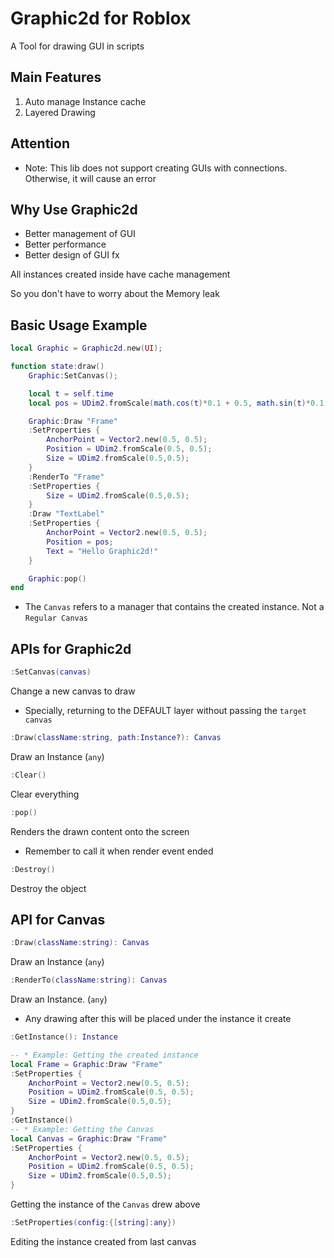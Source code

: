 # Graphic2d for Roblox

A Tool for drawing GUI in scripts

## Main Features

1. Auto manage Instance cache
2. Layered Drawing

## Attention

* Note: This lib does not support creating GUIs with connections.
Otherwise, it will cause an error

## Why Use Graphic2d

* Better management of GUI
* Better performance
* Better design of GUI fx

All instances created inside have cache management

So you don't have to worry about the Memory leak

## Basic Usage Example

``` lua
local Graphic = Graphic2d.new(UI);

function state:draw()
    Graphic:SetCanvas();

    local t = self.time
    local pos = UDim2.fromScale(math.cos(t)*0.1 + 0.5, math.sin(t)*0.1 + 0.5);

    Graphic:Draw "Frame"
    :SetProperties {
        AnchorPoint = Vector2.new(0.5, 0.5);
        Position = UDim2.fromScale(0.5, 0.5);
        Size = UDim2.fromScale(0.5,0.5);
    }
    :RenderTo "Frame"
    :SetProperties {
        Size = UDim2.fromScale(0.5,0.5);
    }
    :Draw "TextLabel"
    :SetProperties {
        AnchorPoint = Vector2.new(0.5, 0.5);
        Position = pos;
        Text = "Hello Graphic2d!"
    }

    Graphic:pop()
end
```

* The `Canvas` refers to a manager that contains the created instance. Not a `Regular Canvas`

## APIs for Graphic2d

``` lua
:SetCanvas(canvas)
```

Change a new canvas to draw

* Specially, returning to the DEFAULT layer without passing the `target canvas`

``` lua
:Draw(className:string, path:Instance?): Canvas
```

Draw an Instance (`any`)

``` lua
:Clear()
```

Clear everything

``` lua
:pop()
```

Renders the drawn content onto the screen

* Remember to call it when render event ended

``` lua
:Destroy()
```

Destroy the object

## API for Canvas

``` lua
:Draw(className:string): Canvas
```

Draw an Instance (`any`)

``` lua
:RenderTo(className:string): Canvas
```

Draw an Instance. (`any`)

* Any drawing after this will be placed under the instance it create

``` lua
:GetInstance(): Instance
```

``` lua
-- * Example: Getting the created instance
local Frame = Graphic:Draw "Frame"
:SetProperties {
    AnchorPoint = Vector2.new(0.5, 0.5);
    Position = UDim2.fromScale(0.5, 0.5);
    Size = UDim2.fromScale(0.5,0.5);
}
:GetInstance()
-- * Example: Getting the Canvas
local Canvas = Graphic:Draw "Frame"
:SetProperties {
    AnchorPoint = Vector2.new(0.5, 0.5);
    Position = UDim2.fromScale(0.5, 0.5);
    Size = UDim2.fromScale(0.5,0.5);
}
```

Getting the instance of the `Canvas` drew above

``` lua
:SetProperties(config:{[string]:any})
```

Editing the instance created from last canvas

